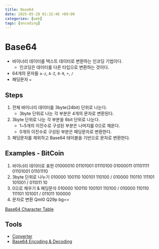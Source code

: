 ```yaml
---
title: Base64
date: 2025-05-28 01:32:48 +09:00
categories: [web]
tags: [encoding]
---
```


<!-- https://chirpy.cotes.page/posts/write-a-new-post/ -->

# Base64

- 바이너리 데이터를 텍스트 데이터로 변환하는 인코딩 기법이다.
  - 인코딩은 데이터를 다른 타입으로 변환하는 것이다.
- 64개의 문자들 `a-z`, `A-Z`, `0-9`, `+`, `/`
- 패딩문자 `=`

## Steps

1. 전체 바이너리 데이터를 3byte(24bit) 단위로 나눈다.
   - 3byte 단위로 나눈 각 부분은 4개의 문자로 변환된다.
2. 3byte 단위로 나눈 각 부분을 6bit 단위로 나눈다.
   - 1~5개의 이진수로 구성된 부분은 나머지를 0으로 채운다.
   - 0개의 이진수로 구성된 부분은 패딩문자로 변환한다.
3. 패딩문자를 제외하고 Base64 테이블을 기반으로 문자로 변환한다.

## Examples - BitCoin

1. 바이너리 데이터로 표현
   01000010 01101001 01110100 01000011 01101111 01101001 01101110
2. 3byte 단위로 나누기
   010000 100110 100101 110100 /
   010000 110110 111101 101001 /
   011011 10
3. 0으로 채우기 & 패딩문자
   010000 100110 100101 110100 /
   010000 110110 111101 101001 /
   011011 100000
4. 문자로 변환
   Qml0
   Q29p
   bg==

<a href="https://shiftasia.com/community/base64-encode/" target="_blank">Base64 Character Table</a>

## Tools

- <a href="https://www.rapidtables.com/convert/number/binary-to-decimal.html" target="_blank">Converter</a>
- <a href="https://www.base64encode.org/ko/" target="_blank">Base64 Encoding & Decoding</a>
